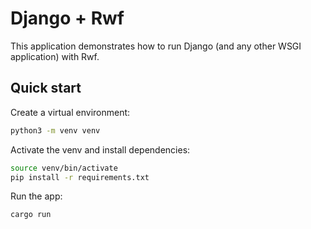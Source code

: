 # Django + Rwf

This application demonstrates how to run Django (and any other WSGI application) with Rwf.

## Quick start

Create a virtual environment:

```bash
python3 -m venv venv
```

Activate the venv and install dependencies:

```bash
source venv/bin/activate
pip install -r requirements.txt
```

Run the app:

```
cargo run
```
